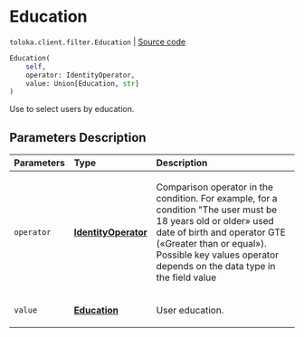 # Education
`toloka.client.filter.Education` | [Source code](https://github.com/Toloka/toloka-kit/blob/v0.1.24/src/client/filter.py#L267)

```python
Education(
    self,
    operator: IdentityOperator,
    value: Union[Education, str]
)
```

Use to select users by education.

## Parameters Description

| Parameters | Type | Description |
| :----------| :----| :-----------|
`operator`|**[IdentityOperator](toloka.client.primitives.operators.IdentityOperator.md)**|<p>Comparison operator in the condition. For example, for a condition &quot;The user must be 18 years old or older» used date of birth and operator GTE («Greater than or equal»). Possible key values operator depends on the data type in the field value</p>
`value`|**[Education](toloka.client.filter.Education.Education.md)**|<p>User education.</p>
